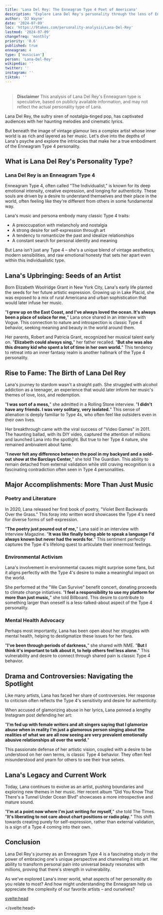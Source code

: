 ```yaml
---
title: 'Lana Del Rey: The Enneagram Type 4 Poet of Americana'
description: "Explore Lana Del Rey's personality through the lens of Enneagram Type 4. Discover her inner world of haunting melodies and vintage glamour."
author: 'DJ Wayne'
date: '2024-07-09'
loc: 'https://9takes.com/personality-analysis/Lana-Del-Rey'
lastmod: '2024-07-09'
changefreq: 'monthly'
priority: '0.6'
published: true
enneagram: 4
type: ['musician']
person: 'Lana-Del-Rey'
wikipedia: ''
twitter: ''
instagram: ''
tiktok: ''
---
```


<!-- // notes:  -->

<!-- https://www.youtube.com/shorts/bpO7DFOR-24 -->

<script>
	import  PopCard  from "$lib/components/atoms/PopCard.svelte";
</script>

<div
	style="display: flex;
    justify-content: center;
    margin: 1rem 0;
	"
>
	<PopCard
		image={`/types/4s/${'Lana-Del-Rey'}.webp`}
		showIcon={false}
		enneagramType="4"
		displayText="Lana Del Rey"
		subtext=""
	/>
</div>

> **Disclaimer** This analysis of Lana Del Rey's Enneagram type is speculative, based on publicly available information, and may not reflect the actual personality type of Lana.

<p class="firstLetter">Lana Del Rey, the sultry siren of nostalgia-tinged pop, has captivated audiences with her haunting melodies and cinematic lyrics.</p>

But beneath the image of vintage glamour lies a complex artist whose inner world is as rich and layered as her music. Let's dive into the depths of Lana's psyche and explore the intricacies that make her a true embodiment of the Enneagram Type 4 personality.

## What is Lana Del Rey's Personality Type?

### Lana Del Rey is an Enneagram Type 4

Enneagram Type 4, often called "The Individualist," is known for its deep emotional intensity, creative expression, and longing for authenticity. These souls are driven by a desire to understand themselves and their place in the world, often feeling like they're different from others in some fundamental way.

Lana's music and persona embody many classic Type 4 traits:

- A preoccupation with melancholy and nostalgia
- A strong desire for self-expression through art
- A tendency to romanticize the past and idealize relationships
- A constant search for personal identity and meaning

But Lana isn't just any Type 4 – she's a unique blend of vintage aesthetics, modern sensibilities, and raw emotional honesty that sets her apart even within this individualistic type.

## Lana's Upbringing: Seeds of an Artist

Born Elizabeth Woolridge Grant in New York City, Lana's early life planted the seeds for her future artistic expression. Growing up in Lake Placid, she was exposed to a mix of rural Americana and urban sophistication that would later infuse her music.

"**I grew up on the East Coast, and I've always loved the ocean. It's always been a place of solace for me,**" Lana once shared in an interview with Vogue. This connection to nature and introspection is classic Type 4 behavior, seeking meaning and beauty in the world around them.

Her parents, Robert and Patricia Grant, recognized her musical talent early on. "**Elizabeth could always sing,**" her father recalled. "**But she was also this dreamy kid who spent a lot of time in her own world.**" This tendency to retreat into an inner fantasy realm is another hallmark of the Type 4 personality.

## Rise to Fame: The Birth of Lana Del Rey

Lana's journey to stardom wasn't a straight path. She struggled with alcohol addiction as a teenager, an experience that would later inform her music's themes of love, loss, and redemption.

"**I was sort of a mess,**" she admitted in a Rolling Stone interview. "**I didn't have any friends. I was very solitary, very isolated.**" This sense of alienation is deeply familiar to Type 4s, who often feel like outsiders even in their own lives.

Her breakthrough came with the viral success of "Video Games" in 2011. The haunting ballad, with its DIY video, captured the attention of millions and launched Lana into the spotlight. But true to her Type 4 nature, she remained ambivalent about fame.

"**I never felt any difference between the pool in my backyard and a sold-out show at the Barclays Center,**" she told The Guardian. This ability to remain detached from external validation while still craving recognition is a fascinating contradiction often seen in Type 4 personalities.

## Major Accomplishments: More Than Just Music

### Poetry and Literature

In 2020, Lana released her first book of poetry, "Violet Bent Backwards Over the Grass." This foray into written word showcases the Type 4's need for diverse forms of self-expression.

"**The poetry just poured out of me,**" Lana said in an interview with Interview Magazine. "**It was like finally being able to speak a language I'd always known but never had the words for.**" This sentiment perfectly captures the Type 4's lifelong quest to articulate their innermost feelings.

### Environmental Activism

Lana's involvement in environmental causes might surprise some fans, but it aligns perfectly with the Type 4's desire to make a meaningful impact on the world.

She performed at the "We Can Survive" benefit concert, donating proceeds to climate change initiatives. "**I feel a responsibility to use my platform for more than just music,**" she told Billboard. This desire to contribute to something larger than oneself is a less-talked-about aspect of the Type 4 personality.

### Mental Health Advocacy

Perhaps most importantly, Lana has been open about her struggles with mental health, helping to destigmatize these issues for her fans.

"**I've been through periods of darkness,**" she shared with NME. "**But I think it's important to talk about it, to help others feel less alone.**" This vulnerability and desire to connect through shared pain is classic Type 4 behavior.

## Drama and Controversies: Navigating the Spotlight

Like many artists, Lana has faced her share of controversies. Her response to criticism often reflects the Type 4's sensitivity and desire for authenticity.

When accused of glamorizing abuse in her lyrics, Lana penned a lengthy Instagram post defending her art:

"**I'm fed up with female writers and alt singers saying that I glamorize abuse when in reality I'm just a glamorous person singing about the realities of what we are all now seeing are very prevalent emotionally abusive relationships all over the world.**"

This passionate defense of her artistic vision, coupled with a desire to be understood on her own terms, is classic Type 4 behavior. They often feel misunderstood and yearn for others to see their true selves.

## Lana's Legacy and Current Work

Today, Lana continues to evolve as an artist, pushing boundaries and exploring new themes in her music. Her recent album "Did You Know That There's a Tunnel Under Ocean Blvd" showcases a more introspective and mature sound.

"**I'm at a point now where I'm just writing for myself,**" she told The Times. "**It's liberating to not care about chart positions or radio play.**" This shift towards creating purely for self-expression, rather than external validation, is a sign of a Type 4 coming into their own.

## Conclusion

Lana Del Rey's journey as an Enneagram Type 4 is a fascinating study in the power of embracing one's unique perspective and channeling it into art. Her ability to transform personal pain into universal beauty resonates with millions, proving that there's strength in vulnerability.

As we've explored Lana's inner world, what aspects of her personality do you relate to most? And how might understanding the Enneagram help us appreciate the complexity of our favorite artists – and ourselves?

<svelte:head>

<script type="application/ld+json">
{
  "@context": "http://schema.org",
  "@graph": [
    {
      "@type": "Article",
      "articleBody": "Lana Del Rey, the sultry siren of nostalgia-tinged pop, has captivated audiences with her haunting melodies and cinematic lyrics. But beneath the carefully crafted image of vintage glamour lies a complex artist whose inner world is as rich and layered as her music. This article explores Lana Del Rey's personality from the perspective of the Enneagram Type 4, delving into her upbringing, rise to fame, major accomplishments, and how she has navigated challenges and controversies.",
      "author": {
        "@type": "Person",
        "name": "DJ Wayne",
        "sameAs": ["https://www.instagram.com/djwayne3/", "https://www.youtube.com/@djwayne3", "https://www.linkedin.com/in/davidtwayne/", "https://twitter.com/djwayne3"]
      },
      "dateModified": "2024-07-09",
      "datePublished": "2024-07-09",
      "description": "This blog post examines Lana Del Rey's personality through the lens of the Enneagram Type 4, exploring her upbringing, rise to fame, major accomplishments, and how she has handled challenges and controversies.",
      "headline": "The Poet of Americana: Unveiling Lana Del Rey's Enneagram Type 4 Personality",
      "image": {
        "@type": "ImageObject",
        "height": 900,
        "url": "https://9takes.com/types/4s/Lana-Del-Rey.webp",
        "width": 900
      },
      "mainEntityOfPage": {
        "@id": "https://9takes.com/personality-analysis/Lana-Del-Rey",
        "@type": "WebPage"
      },
      "mentions": {
        "@type": "Person",
        "name": "Lana Del Rey",
        "sameAs": [
          "https://en.wikipedia.org/wiki/Lana_Del_Rey",
          "https://www.imdb.com/name/nm5577838/",
          "https://twitter.com/LanaDelRey"
        ]
      },
      "publisher": {
        "@type": "Organization",
        "sameAs": ["https://www.instagram.com/9takesdotcom/", "https://twitter.com/9takesdotcom"],
        "logo": {
          "@type": "ImageObject",
          "url": "https://9takes.com/brand/aero.png"
        },
        "name": "9takes"
      }
    },
    {
      "@type": "FAQPage",
      "mainEntity": [
        {
          "@type": "Question",
          "name": "What is Lana Del Rey's Enneagram type?",
          "acceptedAnswer": {
            "@type": "Answer",
            "text": "Lana Del Rey is an Enneagram Type 4, also known as The Individualist or The Romantic. Type 4s are characterized by their deep emotional intensity, creative expression, and longing for authenticity."
          }
        },
        {
          "@type": "Question",
          "name": "How did Lana Del Rey's upbringing shape her Enneagram Type 4 personality?",
          "acceptedAnswer": {
            "@type": "Answer",
            "text": "Growing up in Lake Placid, Lana was exposed to a mix of rural Americana and urban sophistication that would later infuse her music. This environment nurtured her introspective nature and connection to nature, both classic Type 4 traits."
          }
        },
        {
          "@type": "Question",
          "name": "What are some lesser-known facts about Lana Del Rey that reflect her Enneagram Type 4 traits?",
          "acceptedAnswer": {
            "@type": "Answer",
            "text": "Lana Del Rey is a trained metaphysical healer and has studied philosophy, focusing on metaphysics and 'God-science.' She's also a certified recreational pilot. These diverse interests reflect the Type 4's quest for deeper meaning and unique experiences."
          }
        },
        {
          "@type": "Question",
          "name": "How does Lana Del Rey approach her music career as an Enneagram Type 4?",
          "acceptedAnswer": {
            "@type": "Answer",
            "text": "As a Type 4, Lana approaches her music with deep emotional intensity and a focus on authenticity. Her lyrics often explore themes of melancholy, nostalgia, and idealized love, reflecting the Type 4's preoccupation with emotional depth and meaning."
          }
        },
        {
          "@type": "Question",
          "name": "How has Lana Del Rey handled controversies as an Enneagram Type 4?",
          "acceptedAnswer": {
            "@type": "Answer",
            "text": "When faced with controversy, such as accusations of glamorizing abuse in her lyrics, Lana responded with passionate defenses of her artistic vision. This reaction is typical of Type 4s, who deeply value being understood on their own terms and often feel misunderstood by others."
          }
        }
      ]
    }
  ]
}
</script>

</svelte:head>

<style lang="scss"></style>
